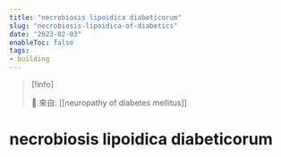 ```yaml
---
title: "necrobiosis lipoidica diabeticorum"
slug: "necrobiosis-lipoidica-of-diabetics"
date: "2023-02-03"
enableToc: false
tags:
- building
---
```


> [!info]
>
> 🌱 來自: [[neuropathy of diabetes mellitus]]

# necrobiosis lipoidica diabeticorum

